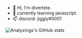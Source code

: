 - 👋 Hi, I’m divertete.
- 🌱 currently learning javascript.
- 📫 discord: jiggly#0001

![Analyzings's GitHub stats](https://github-readme-stats.vercel.app/api?username=Analyzings&show_icons=true&theme=dark)
